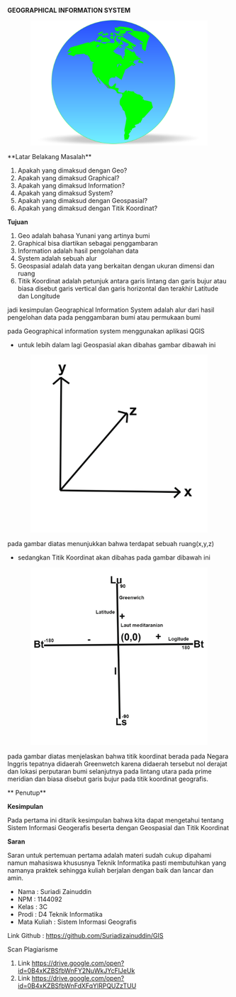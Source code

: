 **GEOGRAPHICAL INFORMATION SYSTEM**
<p align="center">
  <img src="../../img/bumi1.jpg" width="400px">
</p>
**Latar Belakang Masalah**

1. Apakah yang dimaksud dengan Geo?
2. Apakah yang dimaksud Graphical?
3. Apakah yang dimaksud Information?
4. Apakah yang dimaksud System?
5. Apakah yang dimaksud dengan Geospasial?
6. Apakah yang dimaksud dengan Titik Koordinat?

**Tujuan**

1. Geo adalah bahasa Yunani yang artinya bumi
2. Graphical bisa diartikan sebagai penggambaran
3. Information adalah hasil pengolahan data
4. System adalah sebuah alur
5. Geospasial adalah data yang berkaitan dengan ukuran dimensi dan ruang
6. Titik Koordinat adalah petunjuk antara garis lintang dan garis bujur atau biasa disebut garis vertical dan garis horizontal dan terakhir Latitude dan Longitude

jadi kesimpulan Geographical Information System adalah alur dari hasil pengelohan data pada penggambaran bumi atau permukaan bumi

pada Geographical information system menggunakan aplikasi QGIS

- untuk lebih dalam lagi Geospasial akan dibahas gambar dibawah ini
<p align="center">
  <img src="../../img/adi.jpg" width="400px">
</p>
pada gambar diatas menunjukkan bahwa terdapat sebuah ruang(x,y,z)

- sedangkan Titik Koordinat akan dibahas pada gambar dibawah ini
<p align="center">
  <img src="../../img/hiiii.jpg" width="400px">
</p>
pada gambar diatas menjelaskan bahwa titik koordinat  berada pada Negara Inggris tepatnya didaerah Greenwetch karena didaerah tersebut nol derajat dan lokasi perputaran bumi selanjutnya pada lintang utara pada prime meridian dan biasa disebut garis bujur pada titik koordinat geografis.

** Penutup**

**Kesimpulan**

Pada pertama ini ditarik kesimpulan bahwa kita dapat mengetahui tentang Sistem Informasi Geogerafis beserta dengan Geospasial dan Titik Koordinat

**Saran**

Saran untuk pertemuan pertama adalah materi sudah cukup dipahami namun mahasiswa khususnya Teknik Informatika pasti membutuhkan yang namanya praktek sehingga kuliah berjalan dengan baik dan lancar dan amin.

* Nama : Suriadi Zainuddin
* NPM : 1144092
* Kelas : 3C
* Prodi : D4 Teknik Informatika
* Mata Kuliah : Sistem Informasi Geografis

Link Github : https://github.com/Suriadizainuddin/GIS

Scan Plagiarisme

1. Link https://drive.google.com/open?id=0B4xKZBSfbWnFY2NuWkJYcFlJeUk
2. Link https://drive.google.com/open?id=0B4xKZBSfbWnFdXFqYlRPQUZzTUU
